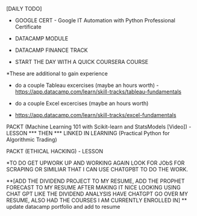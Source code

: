 [DAILY TODO]

- GOOGLE CERT - Google IT Automation with Python Professional Certificate

- DATACAMP MODULE

- DATACAMP FINANCE TRACK

- START THE DAY WITH A QUICK COURSERA COURSE

*These are additional to gain experience
- do a couple Tableau excercises (maybe an hours worth)
    -https://app.datacamp.com/learn/skill-tracks/tableau-fundamentals

- do a couple Excel excercises (maybe an hours worth)
 - https://app.datacamp.com/learn/skill-tracks/excel-fundamentals
 

PACKT (Machine Learning 101 with Scikit-learn and StatsModels [Video]) - LESSON 
*** THEN *** LINKED IN LEARNING (Practical Python for Algorithmic Trading) 

PACKT (ETHICAL HACKING) - LESSON


*TO DO GET UPWORK UP AND WORKING AGAIN LOOK FOR JObS FOR SCRAPING OR SIMILIAR THAT I CAN USE CHATGPBT TO DO THE WORK. 

**[ADD THE DIVIDEND PROJECT TO MY RESUME, 
   ADD THE PROPHET FORECAST TO MY RESUME AFTER MAKING IT NICE LOOKING USING CHAT GPT LIKE THE DIVIDEND ANALYSIS 
   HAVE CHATGPT GO OVER MY RESUME, ALSO HAD THE COURSES I AM CURRENTLY ENROLLED IN]
** update datacamp portfolio and add to resume 
